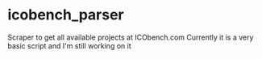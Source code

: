 # icobench_parser
Scraper to get all available projects at ICObench.com Currently it is a very basic script and I'm still working on it
